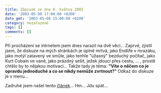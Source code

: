 ```yaml
---
title: Zápisek ze dne 8. května 2003
date: '2003-05-08 17:00:00 +0200'
date_gmt: '2003-05-08 15:00:00 +0200'
category: nezařazené
tags: []
comments: []
---
```

<p>Při procházení se intrnetem jsem dnes
narazil na dvě věci... Zaprvé, zjistil jsem, že diskuze na mých stránkách je
úplně mrtvá, jako Endlife v mrazáku, jako motýl zatavený ve smůle, jako tenhle
&quot;úžasný&quot; bezduchý počítač, jako Kurt Cobain ve vaně, jako prázdný
sešit, ježek jdoucí přes cestu, ... , prostě chtělo by to nějakou motivaci...
Takže tady je téma: <span style="font-weight:bold">&quot;Víte o něčem co je opravdu
jednoduché a co se nikdy nemůže zvrtnout?&quot; </span>Odkaz do diskuze je v
menu...</p>
<p>Zadruhé jsem našel tento <a
href="http://www.pooh.cz/a.asp?id=2004220&amp;db=" target="_blank">článek</a>... Hm...
Jdu spát...</p>
